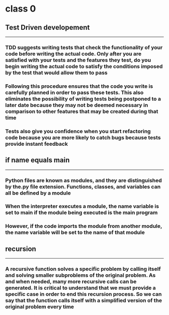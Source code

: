 # class 0

## Test Driven developement

---------

### TDD suggests writing tests that check the functionality of your code before writing the actual code. Only after you are satisfied with your tests and the features they test, do you begin writing the actual code to satisfy the conditions imposed by the test that would allow them to pass

### Following this procedure ensures that the code you write is carefully planned in order to pass these tests. This also eliminates the possibility of writing tests being postponed to a later date because they may not be deemed necessary in comparison to other features that may be created during that time

### Tests also give you confidence when you start refactoring code because you are more likely to catch bugs because tests provide instant feedback

## if name equals main

---------

### Python files are known as modules, and they are distinguished by the.py file extension. Functions, classes, and variables can all be defined by a module

### When the interpreter executes a module, the name variable is set to main if the module being executed is the main program

### However, if the code imports the module from another module, the name variable will be set to the name of that module

## recursion

---------

### A recursive function solves a specific problem by calling itself and solving smaller subproblems of the original problem. As and when needed, many more recursive calls can be generated. It is critical to understand that we must provide a specific case in order to end this recursion process. So we can say that the function calls itself with a simplified version of the original problem every time
